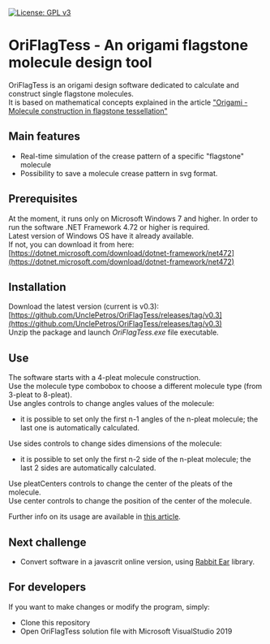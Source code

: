 [![License: GPL v3](https://img.shields.io/badge/License-GPLv3-blue.svg)](https://github.com/UnclePetros/OriFlagTess/blob/master/LICENSE)

# OriFlagTess - An origami flagstone molecule design tool

OriFlagTess is an origami design software dedicated to calculate and construct single flagstone molecules.  
It is based on mathematical concepts explained in the article ["Origami - Molecule construction in flagstone tessellation"](https://pvitelli.net/2020/01/20/origami-flagstone-tessellations/)

## Main features
- Real-time simulation of the crease pattern of a specific "flagstone" molecule
- Possibility to save a molecule crease pattern in svg format.

## Prerequisites

At the moment, it runs only on Microsoft Windows 7 and higher.
In order to run the software .NET Framework 4.72 or higher is required.  
Latest version of Windows OS have it already available.  
If not, you can download it from here: [https://dotnet.microsoft.com/download/dotnet-framework/net472](https://dotnet.microsoft.com/download/dotnet-framework/net472)  

## Installation

Download the latest version (current is v0.3): [https://github.com/UnclePetros/OriFlagTess/releases/tag/v0.3](https://github.com/UnclePetros/OriFlagTess/releases/tag/v0.3)  
Unzip the package and launch _OriFlagTess.exe_ file executable. 

## Use

The software starts with a 4-pleat molecule construction.  
Use the molecule type combobox to choose a different molecule type (from 3-pleat to 8-pleat).  
Use angles controls to change angles values of the molecule:  
- it is possible to set only the first n-1 angles of the n-pleat molecule; the last one is automatically calculated.  

Use sides controls to change sides dimensions of the molecule:  
- it is possible to set only the first n-2 side of the n-pleat molecule; the last 2 sides are automatically calculated.  

Use pleatCenters controls to change the center of the pleats of the molecule.  
Use center controls to change the position of the center of the molecule.  

Further info on its usage are available in [this article](https://pvitelli.net/2020/03/09/origami-software-flagstone-molecule/).

## Next challenge
- Convert software in a javascrit online version, using [Rabbit Ear](https://github.com/robbykraft/Origami/) library.

## For developers

If you want to make changes or modify the program, simply:

* Clone this repository
* Open OriFlagTess solution file with Microsoft VisualStudio 2019
